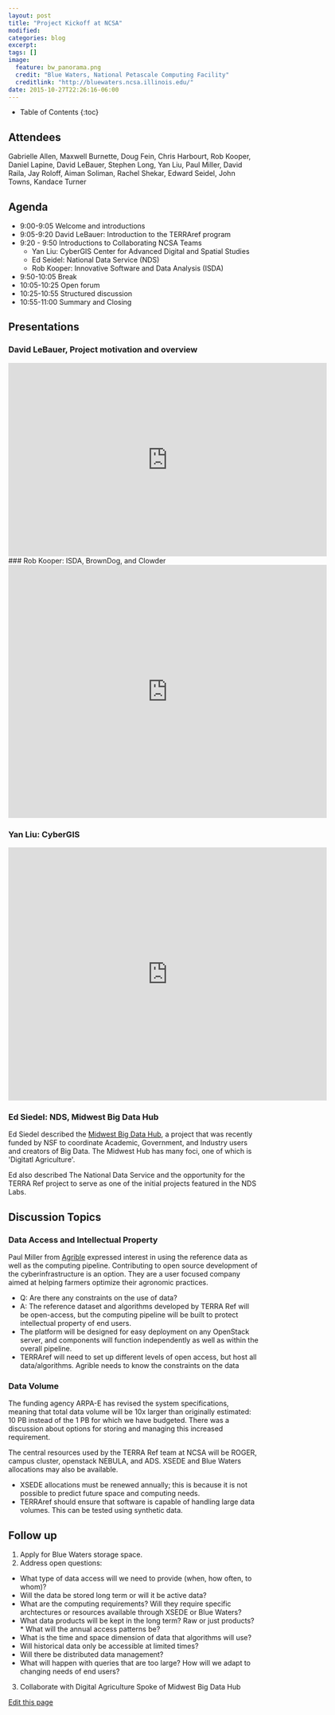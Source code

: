 ```yaml
---
layout: post
title: "Project Kickoff at NCSA"
modified:
categories: blog
excerpt:
tags: []
image:
  feature: bw_panorama.png
  credit: "Blue Waters, National Petascale Computing Facility"
  creditlink: "http://bluewaters.ncsa.illinois.edu/"
date: 2015-10-27T22:26:16-06:00
---
```


* Table of Contents
{:toc}

## Attendees

Gabrielle Allen, Maxwell Burnette, Doug Fein, Chris Harbourt, Rob Kooper, Daniel Lapine, David LeBauer, Stephen Long, Yan Liu, Paul Miller, David Raila, Jay Roloff, Aiman Soliman, Rachel Shekar, Edward Seidel, John Towns, Kandace Turner

## Agenda 

* 9:00-9:05 Welcome and introductions
* 9:05-9:20 David LeBauer: Introduction to the TERRAref program
* 9:20 - 9:50 Introductions to Collaborating NCSA Teams
  * Yan Liu: CyberGIS Center for Advanced Digital and Spatial Studies 
  * Ed Seidel: National Data Service (NDS)
  * Rob Kooper: Innovative Software and Data Analysis (ISDA)
* 9:50-10:05 Break
* 10:05-10:25 Open forum
* 10:25-10:55 Structured discussion
* 10:55-11:00 Summary and Closing

## Presentations

### David LeBauer, Project motivation and overview

<iframe src="https://docs.google.com/presentation/d/1N1ze3E1FLWqJrx-zfGGj2L01mqUWnW19mxXsd00ppy0/embed?start=false&loop=false&delayms=3000" frameborder="0" width="640" height="389" allowfullscreen="true" mozallowfullscreen="true" webkitallowfullscreen="true"></iframe>
### Rob Kooper: ISDA, BrownDog, and Clowder

<iframe src="https://docs.google.com/presentation/d/1I4PYYJcFaO5NmI3a1c_a8sb9yCKrW84fYsggS2Ovzh4/embed?start=false&loop=false&delayms=3000" frameborder="0" width="640" height="509" allowfullscreen="true" mozallowfullscreen="true" webkitallowfullscreen="true"></iframe>

### Yan Liu: CyberGIS

<iframe src="https://docs.google.com/presentation/d/1LYdQV3lvjo_DGm7VFBIV2gyTWGP2t8AIJwq8CNnfBco/embed?start=false&loop=false&delayms=3000" frameborder="0" width="640" height="509" allowfullscreen="true" mozallowfullscreen="true" webkitallowfullscreen="true"></iframe>

### Ed Siedel: NDS, Midwest Big Data Hub

Ed Siedel described the [Midwest Big Data Hub](http://midwestbigdatahub.org), a project that was recently funded by NSF to coordinate Academic, Government, and Industry users and creators of Big Data. 
The Midwest Hub has many foci, one of which is 'Digitatl Agriculture'. 

Ed also described The National Data Service and the opportunity for the TERRA Ref project to serve as one of the initial projects featured in the NDS Labs. 

<!--<enter presentation here>-->

## Discussion Topics

### Data Access and Intellectual Property

Paul Miller from [Agrible](http://agrible.com/) expressed interest in using the reference data as well as the computing pipeline. 
Contributing to open source development of the cyberinfrastructure is an option. They are a user focused company aimed at helping farmers optimize their agronomic practices.

* Q: Are there any constraints on the use of data?
* A: The reference dataset and algorithms developed by TERRA Ref will be open-access, but the computing pipeline will be built to protect intellectual property of end users. 
* The platform will be designed for easy deployment on any OpenStack server, and components will function independently as well as within the overall pipeline.
* TERRAref will need to set up different levels of open access, but host all data/algorithms. Agrible needs to know the constraints on the data

### Data Volume

The funding agency ARPA-E has revised the system specifications, meaning that total data volume will be 10x larger than originally estimated: 10 PB instead of the 1 PB for which we have budgeted. There was a discussion about options for storing and managing this increased requirement.

The central resources used by the TERRA Ref team at NCSA will be ROGER, campus cluster, openstack NEBULA, and ADS. XSEDE and Blue Waters allocations may also be available.

* XSEDE allocations must be renewed annually; this is because it is not possible to predict future space and computing needs.
* TERRAref should ensure that software is capable of handling large data volumes.  This can be tested using synthetic data.

## Follow up

1. Apply for Blue Waters storage space. 
2. Address open questions:
 * What type of data access will we need to provide (when, how often, to whom)?  
 * Will the data be stored long term or will it be active data?
 * What are the computing requirements? Will they require specific archtectures or resources available through XSEDE or Blue Waters?
 * What data products will be kept in the long term? Raw or just products?  * What will the annual access patterns be?
 * What is the time and space dimension of data that algorithms will use?  
 * Will historical data only be accessible at limited times?
 * Will there be distributed data management?
 * What will happen with queries that are too large? How will we adapt to changing needs of end users?
3. Collaborate with Digital Agriculture Spoke of Midwest Big Data Hub

<div class="actions">
  <a href="{{site.github.repository_url}}/edit/master/{{ page.path }}">Edit this page</a>
</div>
